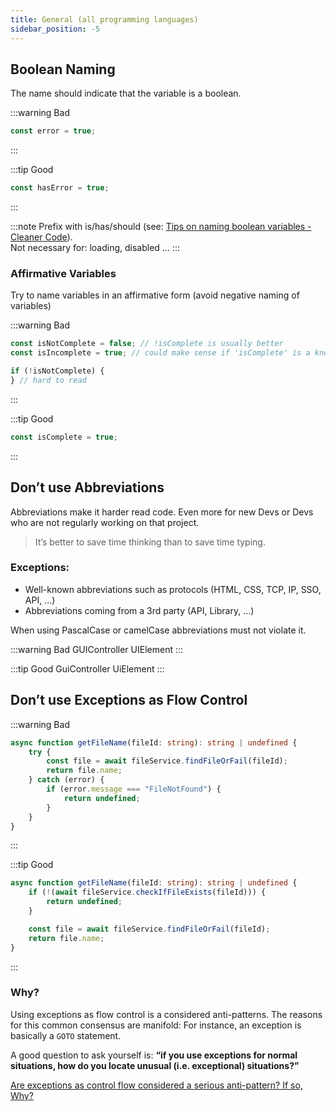 ```yaml
---
title: General (all programming languages)
sidebar_position: -5
---
```


## Boolean Naming

The name should indicate that the variable is a boolean.

:::warning Bad

```ts
const error = true;
```

:::

:::tip Good

```ts
const hasError = true;
```

:::

:::note
Prefix with is/has/should (see: [Tips on naming boolean variables - Cleaner Code](https://dev.to/michi/tips-on-naming-boolean-variables-cleaner-code-35ig)).  
Not necessary for: loading, disabled ...
:::

### Affirmative Variables

Try to name variables in an affirmative form (avoid negative naming of variables)

:::warning Bad

```ts
const isNotComplete = false; // !isComplete is usually better
const isIncomplete = true; // could make sense if 'isComplete' is a known state of the object

if (!isNotComplete) {
} // hard to read
```

:::

:::tip Good

```ts
const isComplete = true;
```

:::

## Don’t use Abbreviations

Abbreviations make it harder read code. Even more for new Devs or Devs who are not regularly working on that project.

> It’s better to save time thinking than to save time typing.

### Exceptions:

- Well-known abbreviations such as protocols (HTML, CSS, TCP, IP, SSO, API, …)
- Abbreviations coming from a 3rd party (API, Library, …)

When using PascalCase or camelCase abbreviations must not violate it.

:::warning Bad
GUIController
UIElement
:::

:::tip Good
GuiController
UiElement
:::

## Don’t use Exceptions as Flow Control

:::warning Bad

```ts
async function getFileName(fileId: string): string | undefined {
    try {
        const file = await fileService.findFileOrFail(fileId);
        return file.name;
    } catch (error) {
        if (error.message === "FileNotFound") {
            return undefined;
        }
    }
}
```

:::

:::tip Good

```ts
async function getFileName(fileId: string): string | undefined {
    if (!(await fileService.checkIfFileExists(fileId))) {
        return undefined;
    }

    const file = await fileService.findFileOrFail(fileId);
    return file.name;
}
```

:::

### Why?

Using exceptions as flow control is a considered anti-patterns. The reasons for this common consensus are manifold: For instance, an exception is basically a `GOTO` statement.

A good question to ask yourself is: **“if you use exceptions for normal situations, how do you locate unusual (i.e. exceptional) situations?”**

[Are exceptions as control flow considered a serious anti-pattern? If so, Why?](https://softwareengineering.stackexchange.com/questions/189222/are-exceptions-as-control-flow-considered-a-serious-antipattern-if-so-why)
